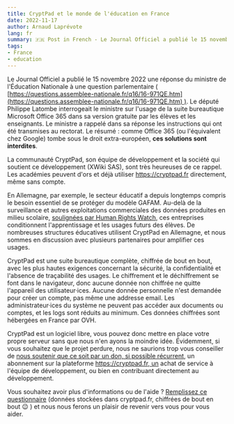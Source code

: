 ```yaml
---
title: CryptPad et le monde de l'éducation en France 
date: 2022-11-17
author: Arnaud Laprévote
lang: fr
summary: 🇫🇷 Post in French - Le Journal Officiel a publié le 15 novembre 2022 une réponse du ministre de l'Éducation Nationale à une question parlementaire
tags:
- France
- education
--- 
```


Le Journal Officiel a publié le 15 novembre 2022 une réponse du ministre de l'Éducation Nationale à une question parlementaire ( [https://questions.assemblee-nationale.fr/q16/16-971QE.htm](https://questions.assemblee-nationale.fr/q16/16-971QE.htm) ). Le député Philippe Latombe interrogeait le ministre sur l'usage de la suite bureautique Microsoft Office 365 dans sa version gratuite par les élèves et les enseignants. Le ministre a rappelé dans sa réponse les instructions qui ont été transmises au rectorat. Le résumé : comme Office 365 (ou l'équivalent chez Google) tombe sous le droit extra-européen, **ces solutions sont interdites**.  

La communauté CryptPad, son équipe de développement et la société qui soutient ce développement (XWiki SAS), sont très heureuses de ce rappel. Les académies peuvent d'ors et déjà utiliser https://cryptpad.fr directement, même sans compte.  

En Allemagne, par exemple, le secteur éducatif a depuis longtemps compris le besoin essentiel de se protéger du modèle GAFAM. Au-delà de la surveillance et autres exploitations commerciales des données produites en milieu scolaire, [soulignées par Human Rights Watch,](https://www.hrw.org/StudentsNotProducts) ces entreprises conditionnent l'apprentissage et les usages futurs des élèves. De nombreuses structures éducatives utilisent CryptPad en Allemagne, et nous sommes en discussion avec plusieurs partenaires pour amplifier ces usages.  

CryptPad est une suite bureautique complète, chiffrée de bout en bout, avec les plus hautes exigences concernant la sécurité, la confidentialité et l'absence de traçabilité des usages. Le chiffrement et le déchiffrement se font dans le navigateur, donc aucune donnée non chiffrée ne quitte l'appareil des utilisateur·ices. Aucune donnée personnelle n'est demandée pour créer un compte, pas même une addresse email. Les administrateur·ices du système ne peuvent pas accéder aux documents ou comptes, et les logs sont réduits au minimum. Ces données chiffrées sont hébergées en France par OVH.  

CryptPad est un logiciel libre, vous pouvez donc mettre en place votre propre serveur sans que nous n'en ayons la moindre idée. Évidemment, si vous souhaitez que le projet perdure, nous ne saurions trop vous conseiller de [nous soutenir que ce soit par un don, si possible récurrent](https://opencollective.com/cryptpad/contribute), un abonnement sur la plateforme https://cryptpad.fr, un achat de service à l'équipe de développement, ou bien en contribuant directement au développement.  

Vous souhaitez avoir plus d'informations ou de l'aide ? [Remplissez ce questionnaire](https://cryptpad.fr/form/#/2/form/view/kk-fRzy7YTN+SEYUNWxElLb5pLwTS2DXZtp4sOcnoYQ/) (données stockées dans cryptpad.fr, chiffrées de bout en bout 😉 ) et nous nous ferons un plaisir de revenir vers vous pour vous aider.